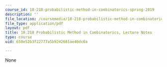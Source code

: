 ```yaml
---
course_id: 18-218-probabilistic-method-in-combinatorics-spring-2019
description: ''
file_location: /coursemedia/18-218-probabilistic-method-in-combinatorics-spring-2019/658e52b3f22777a5b9242681ae40dc0a_MIT18_218S19_full_notes.pdf
file_type: application/pdf
layout: pdf
title: 18.218 Probabilistic Method in Combinatorics, Lecture Notes
type: course
uid: 658e52b3f22777a5b9242681ae40dc0a

---
```

None